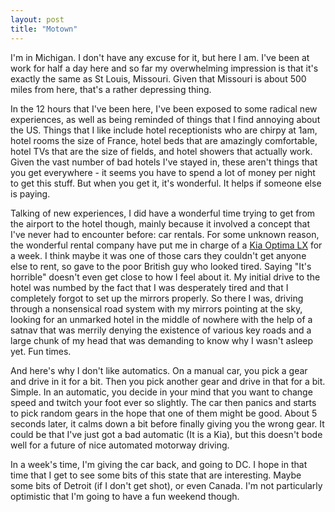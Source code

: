 ```yaml
---
layout: post
title: "Motown"
---
```

I'm in Michigan. I don't have any excuse for it, but here I am. I've been at
work for half a day here and so far my overwhelming impression is that it's
exactly the same as St Louis, Missouri. Given that Missouri is about 500 miles
from here, that's a rather depressing thing.

In the 12 hours that I've been here, I've been exposed to some radical new
experiences, as well as being reminded of things that I find annoying about
the US. Things that I like include hotel receptionists who are chirpy at 1am,
hotel rooms the size of France, hotel beds that are amazingly comfortable,
hotel TVs that are the size of fields, and hotel showers that actually work.
Given the vast number of bad hotels I've stayed in, these aren't things that
you get everywhere - it seems you have to spend a lot of money per night to
get this stuff. But when you get it, it's wonderful. It helps if someone else
is paying.

Talking of new experiences, I did have a wonderful time trying to get from the
airport to the hotel though, mainly because it involved a concept that I've
never had to encounter before: car rentals. For some unknown reason, the
wonderful rental company have put me in charge of a [Kia Optima LX][1] for a
week. I think maybe it was one of those cars they couldn't get anyone else to
rent, so gave to the poor British guy who looked tired. Saying "It's horrible"
doesn't even get close to how I feel about it. My initial drive to the hotel
was numbed by the fact that I was desperately tired and that I completely
forgot to set up the mirrors properly. So there I was, driving through a
nonsensical road system with my mirrors pointing at the sky, looking for an
unmarked hotel in the middle of nowhere with the help of a satnav that was
merrily denying the existence of various key roads and a large chunk of my
head that was demanding to know why I wasn't asleep yet. Fun times.

And here's why I don't like automatics. On a manual car, you pick a gear and
drive in it for a bit. Then you pick another gear and drive in that for a bit.
Simple. In an automatic, you decide in your mind that you want to change speed
and twitch your foot ever so slightly. The car then panics and starts to pick
random gears in the hope that one of them might be good. About 5 seconds
later, it calms down a bit before finally giving you the wrong gear. It could
be that I've just got a bad automatic (It is a Kia), but this doesn't bode
well for a future of nice automated motorway driving.

In a week's time, I'm giving the car back, and going to DC. I hope in that
time that I get to see some bits of this state that are interesting. Maybe
some bits of Detroit (if I don't get shot), or even Canada. I'm not
particularly optimistic that I'm going to have a fun weekend though.

   [1]: http://en.wikipedia.org/wiki/Kia_Optima
